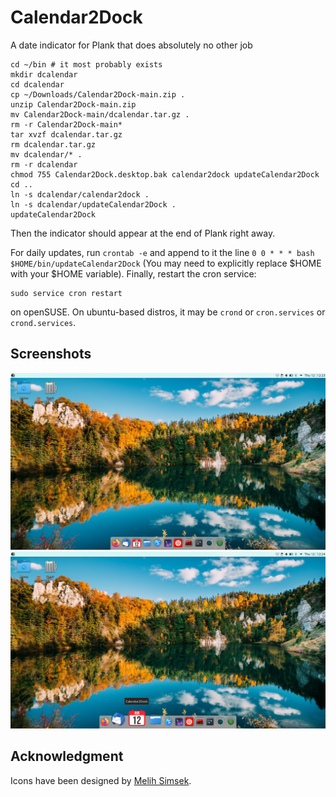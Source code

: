 # Calendar2Dock
A date indicator for Plank that does absolutely no other job

```
cd ~/bin # it most probably exists
mkdir dcalendar
cd dcalendar
cp ~/Downloads/Calendar2Dock-main.zip .
unzip Calendar2Dock-main.zip
mv Calendar2Dock-main/dcalendar.tar.gz .
rm -r Calendar2Dock-main*
tar xvzf dcalendar.tar.gz
rm dcalendar.tar.gz
mv dcalendar/* .
rm -r dcalendar
chmod 755 Calendar2Dock.desktop.bak calendar2dock updateCalendar2Dock
cd ..
ln -s dcalendar/calendar2dock .
ln -s dcalendar/updateCalendar2Dock .
updateCalendar2Dock
```

Then the indicator should appear at the end of Plank right away.

For daily updates, run `crontab -e` and append to it the line 
`0 0 * * * bash $HOME/bin/updateCalendar2Dock` (You may need to
explicitly replace $HOME with your $HOME variable). Finally, 
restart the cron service:

```
sudo service cron restart
```

on openSUSE. On ubuntu-based distros, it may be `crond` or 
`cron.services` or `crond.services`.

## Screenshots

![alt text](https://github.com/kagsimsek/Calendar2Dock/blob/main/screenshots/plank_unmagnified.png?raw=true)
![alt text](https://github.com/kagsimsek/Calendar2Dock/blob/main/screenshots/plank_magnified.png?raw=true)

## Acknowledgment

Icons have been designed by [Melih Simsek](https://simsek.pl/).

